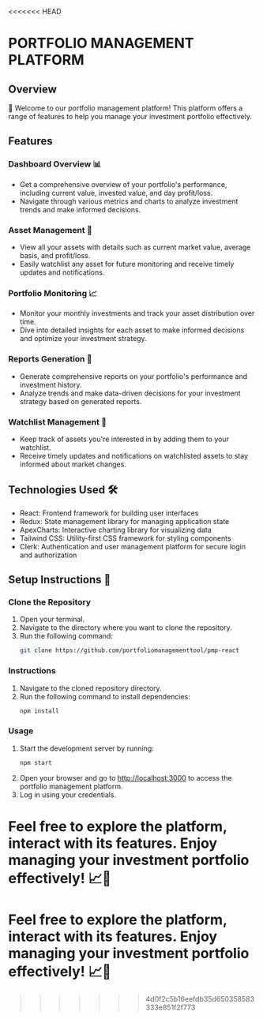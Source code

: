 <<<<<<< HEAD
<!-- # Getting Started with Create React App
=======
# **PORTFOLIO MANAGEMENT PLATFORM**
>>>>>>> 4d0f2c5b16eefdb35d650358583333e851f2f773

## Overview

👋 Welcome to our portfolio management platform! This platform offers a range of features to help you manage your investment portfolio effectively. 

## Features

### Dashboard Overview 📊
- Get a comprehensive overview of your portfolio's performance, including current value, invested value, and day profit/loss.
- Navigate through various metrics and charts to analyze investment trends and make informed decisions.

### Asset Management 💼
- View all your assets with details such as current market value, average basis, and profit/loss.
- Easily watchlist any asset for future monitoring and receive timely updates and notifications.

### Portfolio Monitoring 📈
- Monitor your monthly investments and track your asset distribution over time.
- Dive into detailed insights for each asset to make informed decisions and optimize your investment strategy.

### Reports Generation 📝 
- Generate comprehensive reports on your portfolio's performance and investment history.
- Analyze trends and make data-driven decisions for your investment strategy based on generated reports.

### Watchlist Management 👀 
- Keep track of assets you're interested in by adding them to your watchlist.
- Receive timely updates and notifications on watchlisted assets to stay informed about market changes.

## Technologies Used 🛠️
- **React**: Frontend framework for building user interfaces
- **Redux**: State management library for managing application state
- **ApexCharts**: Interactive charting library for visualizing data
- **Tailwind CSS**: Utility-first CSS framework for styling components
- **Clerk**: Authentication and user management platform for secure login and authorization

## Setup Instructions 🚀

### Clone the Repository
1. Open your terminal.
2. Navigate to the directory where you want to clone the repository.
3. Run the following command:
   ```bash
   git clone https://github.com/portfoliomanagementtool/pmp-react

### Instructions
1. Navigate to the cloned repository directory.
   ```bash
   cd pmp-react

2. Run the following command to install dependencies:
   ```bash
   npm install

### Usage
1. Start the development server by running:
    ```bash
    npm start
2. Open your browser and go to [http://localhost:3000](http://localhost:3000) to access the portfolio management platform.
3. Log in using your credentials.

<<<<<<< HEAD
If you aren't satisfied with the build tool and configuration choices, you can `eject` at any time. This command will remove the single build dependency from your project.

Instead, it will copy all the configuration files and the transitive dependencies (webpack, Babel, ESLint, etc) right into your project so you have full control over them. All of the commands except `eject` will still work, but they will point to the copied scripts so you can tweak them. At this point you're on your own.

You don't have to ever use `eject`. The curated feature set is suitable for small and middle deployments, and you shouldn't feel obligated to use this feature. However we understand that this tool wouldn't be useful if you couldn't customize it when you are ready for it.

## Learn More

You can learn more in the [Create React App documentation](https://facebook.github.io/create-react-app/docs/getting-started).

To learn React, check out the [React documentation](https://reactjs.org/).

### Code Splitting

This section has moved here: [https://facebook.github.io/create-react-app/docs/code-splitting](https://facebook.github.io/create-react-app/docs/code-splitting)

### Analyzing the Bundle Size

This section has moved here: [https://facebook.github.io/create-react-app/docs/analyzing-the-bundle-size](https://facebook.github.io/create-react-app/docs/analyzing-the-bundle-size)

### Making a Progressive Web App

This section has moved here: [https://facebook.github.io/create-react-app/docs/making-a-progressive-web-app](https://facebook.github.io/create-react-app/docs/making-a-progressive-web-app)

### Advanced Configuration

This section has moved here: [https://facebook.github.io/create-react-app/docs/advanced-configuration](https://facebook.github.io/create-react-app/docs/advanced-configuration)

### Deployment

This section has moved here: [https://facebook.github.io/create-react-app/docs/deployment](https://facebook.github.io/create-react-app/docs/deployment)

### `npm run build` fails to minify

This section has moved here: [https://facebook.github.io/create-react-app/docs/troubleshooting#npm-run-build-fails-to-minify](https://facebook.github.io/create-react-app/docs/troubleshooting#npm-run-build-fails-to-minify) -->




# PORTFOLIO MANAGEMENT PLATFORM

## Overview

👋 Welcome to our portfolio management platform! This platform offers a range of features to help you manage your investment portfolio effectively. 

## Features

### Dashboard Overview 📊
- Get a comprehensive overview of your portfolio's performance, including current value, invested value, and day profit/loss.
- Navigate through various metrics and charts to analyze investment trends and make informed decisions.

### Asset Management 💼
- View all your assets with details such as current market value, average basis, and profit/loss.
- Easily watchlist any asset for future monitoring and receive timely updates and notifications.

### Portfolio Monitoring 📈
- Monitor your monthly investments and track your asset distribution over time.
- Dive into detailed insights for each asset to make informed decisions and optimize your investment strategy.

### Reports Generation 📝 
- Generate comprehensive reports on your portfolio's performance and investment history.
- Analyze trends and make data-driven decisions for your investment strategy based on generated reports.

### Watchlist Management 👀 
- Keep track of assets you're interested in by adding them to your watchlist.
- Receive timely updates and notifications on watchlisted assets to stay informed about market changes.

## Technologies Used 🛠️
- React: Frontend framework for building user interfaces
- Redux: State management library for managing application state
- ApexCharts: Interactive charting library for visualizing data
- Tailwind CSS: Utility-first CSS framework for styling components
- Clerk: Authentication and user management platform for secure login and authorization

## Setup Instructions 🚀

### Clone the Repository
1. Open your terminal.
2. Navigate to the directory where you want to clone the repository.
3. Run the following command:
   ```bash
   git clone https://github.com/portfoliomanagementtool/pmp-react

### Instructions
1. Navigate to the cloned repository directory.
2. Run the following command to install dependencies:
   ```bash
   npm install

### Usage
1. Start the development server by running:
    ```bash
    npm start
2. Open your browser and go to [http://localhost:3000](http://localhost:3000) to access the portfolio management platform.
3. Log in using your credentials.

Feel free to explore the platform, interact with its features. Enjoy managing your investment portfolio effectively! 📈💼
=======
# Feel free to explore the platform, interact with its features. Enjoy managing your investment portfolio effectively! 📈💼
>>>>>>> 4d0f2c5b16eefdb35d650358583333e851f2f773
